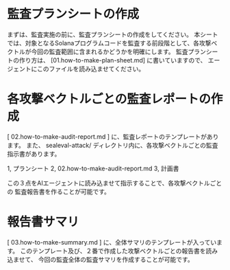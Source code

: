 # 監査プランシートの作成
まずは、監査実施の前に、監査プランシートの作成をしてください。
本シートでは、対象となるSolanaプログラムコードを監査する前段階として、各攻撃ベクトルが今回の監査範囲に含まれるかどうかを明確にします。
監査プランシートの作り方は、 [01.how-to-make-plan-sheet.md] に書いていますので、
エージェントにこのファイルを読み込ませてください。

# 各攻撃ベクトルごとの監査レポートの作成

[ 02.how-to-make-audit-report.md ] に、監査レポートのテンプレートがあります。
また、 sealeval-attack/ ディレクトリ内に、各攻撃ベクトルごとの監査指示書があります。

1, プランシート
2, 02.how-to-make-audit-report.md
3, 計画書

この３点をAIエージェントに読み込ませて指示することで、各攻撃ベクトルごとの
監査報告書を作ることが可能です。

# 報告書サマリ

[ 03.how-to-make-summary.md ] に、全体サマリのテンプレートが入っています。
このテンプレート及び、２番で作成した攻撃ベクトルごとの報告書を読み込ませて、
今回の監査全体の監査サマリを作成することが可能です。